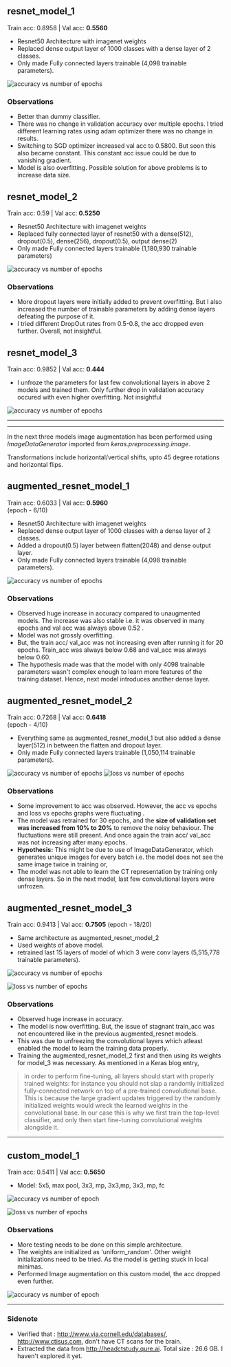 ## resnet_model_1
<!-- Transfer learning -->
Train acc: 0.8958  |  Val acc: **0.5560**
- Resnet50 Architecture with imagenet weights
- Replaced dense output layer of 1000 classes with a dense layer of 2 classes.
- Only made Fully connected layers trainable (4,098 trainable parameters).

![accuracy vs number of epochs](resnet_model_1.png)

### Observations
- Better than dummy classifier.
- There was no change in validation accuracy over multiple epochs. I tried different learning rates using adam optimizer there was no change in results. 
- Switching to SGD optimizer increased val acc to 0.5800. But soon this also became constant. This constant acc issue could be due to vanishing gradient.
- Model is also overfitting. Possible solution for above problems is to increase data size.

## resnet_model_2
<!-- DropOut/ Finetuning resnet50 -->
Train acc: 0.59  |  Val acc: **0.5250**
- Resnet50 Architecture with imagenet weights
- Replaced fully connected layer of resnet50 with a dense(512), dropout(0.5), dense(256), dropout(0.5), output dense(2)
- Only made Fully connected layers trainable (1,180,930 trainable parameters)

![accuracy vs number of epochs](resnet_model_2.png)

### Observations
- More dropout layers were initially added to prevent overfitting. But I also increased the number of trainable parameters by adding dense layers defeating the purpose of it. 
- I tried different DropOut rates from 0.5-0.8, the acc dropped even further. Overall, not insightful.

## resnet_model_3 
<!-- Training Convolutional layers of resnet50 -->
Train acc: 0.9852  |  Val acc: **0.444**
- I unfroze the parameters for last few convolutional layers in above 2 models and trained them. Only further drop in validation accuracy occured with even higher overfitting. Not insightful

![accuracy vs number of epochs](resnet_model_3.png)

---
---
In the next three models image augmentation has been performed using *ImageDataGenerator* imported from *keras.preprocessing.image*. 

Transformations include horizontal/vertical shifts, upto 45 degree rotations and horizontal flips.

## augmented_resnet_model_1
<!-- First Image augmentation model -->
Train acc: 0.6033  |  Val acc: **0.5960**  
(epoch - 6/10)
- Resnet50 Architecture with imagenet weights
- Replaced dense output layer of 1000 classes with a dense layer of 2 classes.
- Added a dropout(0.5) layer between flatten(2048) and dense output layer.
- Only made Fully connected layers trainable (4,098 trainable parameters).

![accuracy vs number of epochs](augmented_model_1_acc.png)

### Observations
- Observed huge increase in accuracy compared to unaugmented models. The increase was also stable i.e. it was observed in many epochs and val acc was always above 0.52 . 
- Model was not grossly overfitting.
- But, the train acc/ val_acc was not increasing even after running it for 20 epochs. Train_acc was always below 0.68 and val_acc was always below 0.60.
- The hypothesis made was that the model with only 4098 trainable parameters wasn't complex enough to learn more features of the training dataset. Hence, next model introduces another dense layer.

## augmented_resnet_model_2
<!-- Added a dense layer for more model complexity -->
Train acc: 0.7268  |  Val acc: **0.6418**  
(epoch - 4/10)
- Everything same as augmented_resnet_model_1 but also added a dense layer(512) in between the flatten and dropout layer.
- Only made Fully connected layers trainable (1,050,114 trainable parameters).

![accuracy vs number of epochs](augmented_model_2_preloaded_acc.png)
![loss vs number of epochs](augmented_model_2_preloaded_loss.png)

### Observations
- Some improvement to acc was observed. However, the acc vs epochs and loss vs epochs graphs were fluctuating . 
- The model was retrained for 30 epochs, and the **size of validation set was increased from 10% to 20%** to remove the noisy behaviour. The fluctuations were still present. And once again the train acc/ val_acc was not increasing after many epochs.
- **Hypothesis:** This might be due to use of ImageDataGenerator, which generates unique images for every batch i.e. the model does not see the same image twice in training or,
- The model was not able to learn the CT representation by training only dense layers. So in the next model, last few convolutional layers were unfrozen.

## augmented_resnet_model_3
<!-- Unfroze last 3 convolutional layers -->
Train acc: 0.9413  |  Val acc: **0.7505**
(epoch - 18/20)
- Same architecture as augmented_resnet_model_2
- Used weights of above model.
- retrained last 15 layers of model of which 3 were conv layers (5,515,778 trainable parameters).

![accuracy vs number of epochs](augmented_model_3_acc.png)

![loss vs number of epochs](augmented_model_3_loss.png)

### Observations
- Observed huge increase in accuracy. 
- The model is now overfitting. But, the issue of stagnant train_acc was not encountered like in the previous augmented_resnet models. 
- This was due to unfreezing the convolutional layers which atleast enabled the model to learn the training data properly.
- Training the augmented_resnet_model_2 first and then using its weights for model_3 was necessary. As mentioned in a Keras blog entry,
> in order to perform fine-tuning, all layers should start with properly trained weights: for instance you should not slap a randomly initialized fully-connected network on top of a pre-trained convolutional base. This is because the large gradient updates triggered by the randomly initialized weights would wreck the learned weights in the convolutional base. In our case this is why we first train the top-level classifier, and only then start fine-tuning convolutional weights alongside it.
---
## custom_model_1
Train acc: 0.5411  |  Val acc: **0.5650**
- Model: 5x5, max pool, 3x3, mp, 3x3,mp, 3x3, mp, fc

![accuracy vs number of epoch](custom_model_1_acc.png)

![loss vs number of epochs](custom_model_1_loss.png)

### Observations
- More testing needs to be done on this simple architecture. 
- The weights are initialized as 'uniform_random'. Other weight initializations need to be tried. As the model is getting stuck in local minimas.
- Performed Image augmentation on this custom model, the acc dropped even further.
  
![accuracy vs number of epoch](custom_model_1_aug_acc.png)

---
### Sidenote
- Verified that : http://www.via.cornell.edu/databases/, http://www.ctisus.com, don't have CT scans for the brain.
- Extracted the data from http://headctstudy.qure.ai. Total size : 26.6 GB. I haven't explored it yet.
